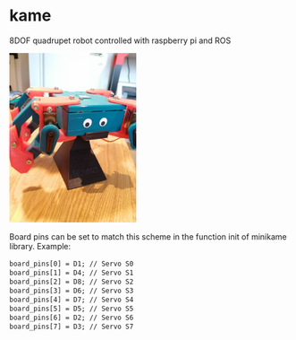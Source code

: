 # kame
8DOF quadrupet robot controlled with raspberry pi and ROS



<img src="/doc/images/kame_stand.jpg" width="45%"></img>



Board pins can be set to match this scheme in the function init of minikame library. Example:
````
board_pins[0] = D1; // Servo S0
board_pins[1] = D4; // Servo S1
board_pins[2] = D8; // Servo S2
board_pins[3] = D6; // Servo S3
board_pins[4] = D7; // Servo S4
board_pins[5] = D5; // Servo S5
board_pins[6] = D2; // Servo S6
board_pins[7] = D3; // Servo S7
````
